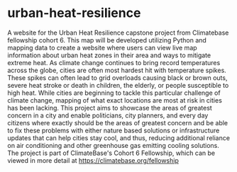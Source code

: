 # urban-heat-resilience
A website for the Urban Heat Resilience capstone project from Climatebase fellowship cohort 6.
This map will be developed utilizing Python and mapping data to create a website where users can view live map information about urban heat zones in their area and ways to mitigate extreme heat.
As climate change continues to bring record temperatures across the globe, cities are often most hardest hit with temperature spikes.
These spikes can often lead to grid overloads causing black or brown outs, severe heat stroke or death in children, the elderly, or people susceptible to high heat. While cities are beginning to tackle this particular challenge of climate change, mapping of what exact locations are most at risk in cities has been lacking.
This project aims to showcase the areas of greatest concern in a city and enable politicians, city planners, and every day citizens where exactly should be the areas of greatest concern and be able to fix these problems with either nature based solutions or infrastructure updates that can help cities stay cool, and thus, reducing additional reliance on air conditioning and other greenhouse gas emitting cooling solutions.
The project is part of ClimateBase's Cohort 6 Fellowship, which can be viewed in more detail at https://climatebase.org/fellowship